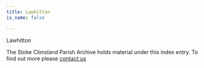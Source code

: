 ```yaml
---
title: Lawhitton
is_name: false

---
```


Lawhitton


The Stoke Climsland Parish Archive holds material under this index entry. To find out more please [contact us](/contact/)
